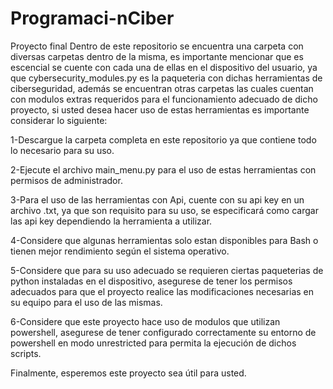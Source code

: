 # Programaci-nCiber
Proyecto final
Dentro de este repositorio se encuentra una carpeta con diversas carpetas dentro de la misma, es importante mencionar que es escencial se cuente con
cada una de ellas en el dispositivo del usuario, ya que cybersecurity_modules.py es la paqueteria con dichas herramientas de ciberseguridad, además se encuentran otras carpetas
las cuales cuentan con modulos extras requeridos para el funcionamiento adecuado de dicho proyecto, si usted desea hacer uso de estas herramientas es importante considerar
lo siguiente:

1-Descargue la carpeta completa en este repositorio ya que contiene todo lo necesario para su uso.

2-Ejecute el archivo main_menu.py para el uso de estas herramientas con permisos de administrador. 

3-Para el uso de las herramientas con Api, cuente con su api key en un archivo .txt, ya que son requisito para su uso,
  se especificará como cargar las api key dependiendo la herramienta a utilizar.
  
4-Considere que algunas herramientas solo estan disponibles para Bash o tienen mejor rendimiento según el sistema operativo.

5-Considere que para su uso adecuado se requieren ciertas paqueterias de python instaladas en el dispositivo, asegurese
  de tener los permisos adecuados para que el proyecto realice las modificaciones necesarias en su equipo para el uso de las mismas.
  
6-Considere que este proyecto hace uso de modulos que utilizan powershell, asegurese de tener configurado correctamente
  su entorno de powershell en modo unrestricted para permita la ejecución de dichos scripts.

Finalmente, esperemos este proyecto sea útil para usted.
